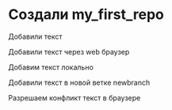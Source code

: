 # Создали my_first_repo

Добавили текст

Добавили текст через web браузер

Добавим текст локально

Добавили текст в новой ветке newbranch


Разрешаем конфликт текст в браузере
